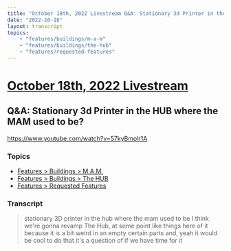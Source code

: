 ```yaml
---
title: "October 18th, 2022 Livestream Q&A: Stationary 3d Printer in the HUB where the MAM used to be?"
date: "2022-10-18"
layout: transcript
topics:
    - "features/buildings/m-a-m"
    - "features/buildings/the-hub"
    - "features/requested-features"
---
```

# [October 18th, 2022 Livestream](../2022-10-18.md)
## Q&A: Stationary 3d Printer in the HUB where the MAM used to be?
https://www.youtube.com/watch?v=57kyBmolr1A

### Topics
* [Features > Buildings > M.A.M.](../topics/features/buildings/m-a-m.md)
* [Features > Buildings > The HUB](../topics/features/buildings/the-hub.md)
* [Features > Requested Features](../topics/features/requested-features.md)

### Transcript

> stationary 3D printer in the hub where the mam used to be I think we're gonna revamp The Hub, at some point like things here of it because it is a bit weird in an empty certain parts and, yeah it would be cool to do that it's a question of if we have time for it
